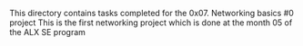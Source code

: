 This directory contains tasks completed for the 0x07. Networking basics #0 project
This is the first networking project which is done at the month 05 of the ALX SE program

